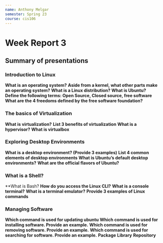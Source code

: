 ```yaml
---
name: Anthony Melgar
semester: Spring 23 
course: cis106
---
```


# Week Report 3 

## Summary of presentations

### Introduction to Linux
**What is an operating system?**
**Aside from a kernel, what other parts make an operating system?**
**What is a Linux distribution?**
**What is Ubuntu?**
**Define the following terms: Open Source, Closed source, free software**
**What are the 4 freedoms defined by the free software foundation?**
### The basics of Virtualization
**What is virtualization?**
**List 3 benefits of virtualization**
**What is a hypervisor?**
**What is virtualbox**
### Exploring Desktop Environments
**What is a desktop environment? (Provide 3 examples)**
**List 4 common elements of desktop environments**
**What is Ubuntu’s default desktop environments?**
**What are the official flavors of Ubuntu?**
### What is a Shell?
**What is Bash?
**How do you access the Linux CLI?**
**What is a console terminal?**
**What is a terminal emulator?**
**Provide 3 examples of Linux commands**
### Managing Software
**Which command is used for updating ubuntu**
**Which command is used for installing software. Provide an example.**
**Which command is used for removing software. Provide an example.**
**Which command is used for searching for software. Provide an example.**
**Package**
**Library**
**Repository**